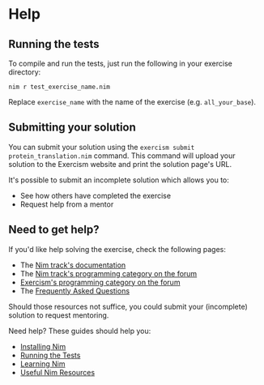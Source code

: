 # Help

## Running the tests

To compile and run the tests, just run the following in your exercise directory:

```shell
nim r test_exercise_name.nim
```

Replace `exercise_name` with the name of the exercise (e.g. `all_your_base`).

## Submitting your solution

You can submit your solution using the `exercism submit protein_translation.nim` command.
This command will upload your solution to the Exercism website and print the solution page's URL.

It's possible to submit an incomplete solution which allows you to:

- See how others have completed the exercise
- Request help from a mentor

## Need to get help?

If you'd like help solving the exercise, check the following pages:

- The [Nim track's documentation](https://exercism.org/docs/tracks/nim)
- The [Nim track's programming category on the forum](https://forum.exercism.org/c/programming/nim)
- [Exercism's programming category on the forum](https://forum.exercism.org/c/programming/5)
- The [Frequently Asked Questions](https://exercism.org/docs/using/faqs)

Should those resources not suffice, you could submit your (incomplete) solution to request mentoring.

Need help? These guides should help you:

- [Installing Nim](https://exercism.org/tracks/nim/installation)
- [Running the Tests](https://exercism.org/tracks/nim/tests)
- [Learning Nim](https://exercism.org/tracks/nim/learning)
- [Useful Nim Resources](https://exercism.org/tracks/nim/resources)